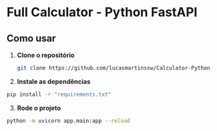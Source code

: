 # Full Calculator - Python FastAPI

## Como usar

1. **Clone o repositório**
   ```sh
   git clone https://github.com/lucasmartinssw/Calculator-Python
    ```
2. **Instale as dependências**
```sh
pip install -r "requirements.txt"
```

3. **Rode o projeto**
```sh
python -m uvicorn app.main:app --reload
```